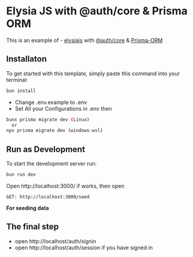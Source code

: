 # Elysia JS with @auth/core & Prisma ORM

This is an example of - [elysiajs](https://www.github.com/octokatherine) with [@auth/core](https://github.com/nextauthjs/next-auth) & [Prisma-ORM](https://github.com/prisma/prisma)

## Installaton
To get started with this template, simply paste this command into your terminal:

```bash
bun install
```

- Change .env.example to .env
- Set All your Configurations in .env
then

```bash
bunx prisma migrate dev (Linux)
  or
npx prisma migrate dev (windows-wsl)
```

## Run as Development
To start the development server run:
```bash
bun run dev
```

Open http://localhost:3000/ if works, then open


```url
GET: http://localhost:3000/seed 
```
**For seeding data**

## The final step
- open http://localhost/auth/signin
- open http://localhost/auth/session if you have signed in
